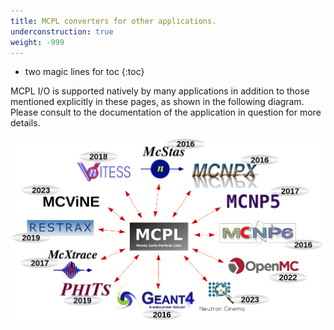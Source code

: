 ```yaml
---
title: MCPL converters for other applications.
underconstruction: true
weight: -999
---
```


- two magic lines for toc
{:toc}

MCPL I/O is supported natively by many applications in addition to those mentioned explicitly in these pages, as shown in the following diagram. Please consult to the documentation of the application in question for more details.


![MCPL support](/assets/mcpl_support_diagram.png)
